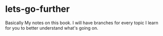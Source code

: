 # lets-go-further

Basically My notes on this book.
I will have branches for every topic I learn for you to better understand what's going on.

